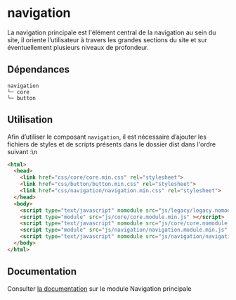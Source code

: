 # navigation

La navigation principale est l'élément central de la navigation au sein du site, il oriente l’utilisateur à travers les grandes sections du site et sur éventuellement plusieurs niveaux de profondeur.

## Dépendances
```shell
navigation
└─ core
└─ button
```

## Utilisation
Afin d’utiliser le composant `navigation`, il est nécessaire d’ajouter les fichiers de styles et de scripts présents dans le dossier dist dans l'ordre suivant :\n
```html
<html>
  <head>
    <link href="css/core/core.min.css" rel="stylesheet">
    <link href="css/button/button.min.css" rel="stylesheet">
    <link href="css/navigation/navigation.min.css" rel="stylesheet">
  </head>
  <body>
    <script type="text/javascript" nomodule src="js/legacy/legacy.nomodule.min.js" ></script>
    <script type="module" src="js/core/core.module.min.js" ></script>
    <script type="text/javascript" nomodule src="js/core/core.nomodule.min.js" ></script>
    <script type="module" src="js/navigation/navigation.module.min.js" ></script>
    <script type="text/javascript" nomodule src="js/navigation/navigation.nomodule.min.js" ></script>
  </body>
</html>
```

## Documentation

Consulter [la documentation](https://www.systeme-de-design.gouv.fr/version-courante/fr/composants/navigation-principale) sur le module Navigation principale